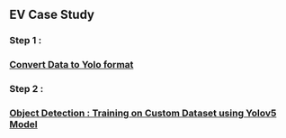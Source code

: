 ## EV Case Study ##

### Step 1 : ###

### [Convert Data to Yolo format](https://github.com/rvj07ai/EV/tree/main/Object_Detection/code/convertToYolo) ###

### Step 2 : ###

### [Object Detection : Training on Custom Dataset using Yolov5 Model](https://github.com/rvj07ai/EV/tree/main/Object_Detection/code/yolo-5s-model) ###
